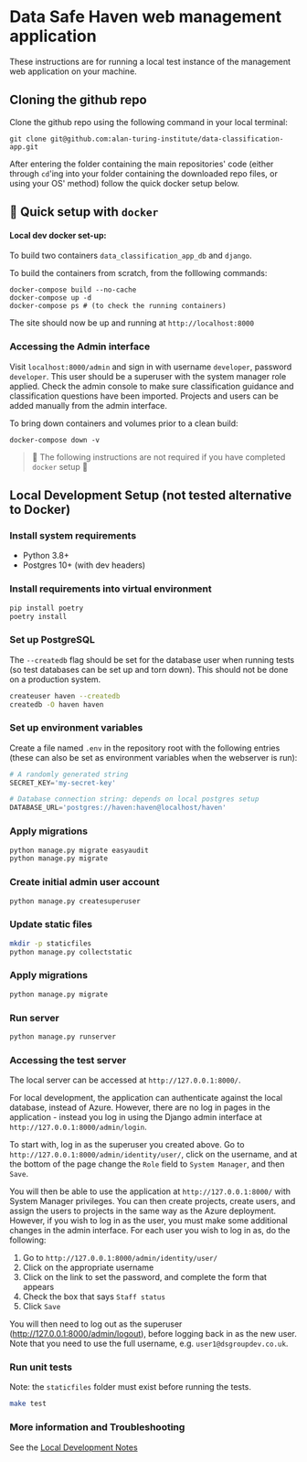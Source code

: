 # Data Safe Haven web management application

These instructions are for running a local test instance of the management web application on your machine.

## Cloning the github repo
Clone the github repo using the following command in your local terminal:

```
git clone git@github.com:alan-turing-institute/data-classification-app.git
```

After entering the folder containing the main repositories' code (either through `cd`'ing into your folder containing the downloaded repo files, or using your OS' method) follow the quick docker setup below.

## :whale: Quick setup with `docker`

#### Local dev docker set-up:

To build two containers `data_classification_app_db` and `django`.

To build the containers from scratch, from the folllowing commands:

```
docker-compose build --no-cache
docker-compose up -d
docker-compose ps # (to check the running containers)

```

The site should now be up and running at `http://localhost:8000`

### Accessing the Admin interface

Visit `localhost:8000/admin` and sign in with username `developer`, password `developer`. This user should be a superuser with the system manager role applied. Check the admin console to make sure classification guidance and classification questions have been imported. Projects and users can be added manually from the admin interface.

To bring down containers and volumes prior to a clean build:

`docker-compose down -v`

> :rotating_light: The following instructions are not required if you have completed `docker` setup  :rotating_light:

## Local Development Setup (not tested alternative to Docker)

### Install system requirements

* Python 3.8+
* Postgres 10+ (with dev headers)

### Install requirements into virtual environment

```bash
pip install poetry
poetry install
```

### Set up PostgreSQL

The `--createdb` flag should be set for the database user when running tests (so test databases can be set up and torn down). This should not be done on a production system.

```bash
createuser haven --createdb
createdb -O haven haven
```

### Set up environment variables

Create a file named `.env` in the repository root with the following entries (these can also be set as environment variables
when the webserver is run):

```python
# A randomly generated string
SECRET_KEY='my-secret-key'

# Database connection string: depends on local postgres setup
DATABASE_URL='postgres://haven:haven@localhost/haven'
```

### Apply migrations

```bash
python manage.py migrate easyaudit
python manage.py migrate
```

### Create initial admin user account

```bash
python manage.py createsuperuser
```

### Update static files

```bash
mkdir -p staticfiles
python manage.py collectstatic
```

### Apply migrations

```bash
python manage.py migrate
```

### Run server

```bash
python manage.py runserver
```

### Accessing the test server
The local server can be accessed at `http://127.0.0.1:8000/`.

For local development, the application can authenticate against the local database, instead of Azure.
However, there are no log in pages in the application - instead you log in using the Django admin interface at `http://127.0.0.1:8000/admin/login`.

To start with, log in as the superuser you created above.
Go to `http://127.0.0.1:8000/admin/identity/user/`, click on the username, and at the bottom of the page change the `Role` field to `System Manager`, and then `Save`.

You will then be able to use the application at `http://127.0.0.1:8000/` with System Manager privileges.
You can then create projects, create users, and assign the users to projects in the same way as the Azure deployment.
However, if you wish to log in as the user, you must make some additional changes in the admin interface.
For each user you wish to log in as, do the following:

1. Go to `http://127.0.0.1:8000/admin/identity/user/`
1. Click on the appropriate username
1. Click on the link to set the password, and complete the form that appears
1. Check the box that says `Staff status`
1. Click `Save`

You will then need to log out as the superuser (http://127.0.0.1:8000/admin/logout), before logging back in as the new user.
Note that you need to use the full username, e.g. `user1@dsgroupdev.co.uk`.

### Run unit tests
Note: the `staticfiles` folder must exist before running the tests.


```bash
make test
```

### More information and Troubleshooting

See the [Local Development Notes](local-development-notes)
